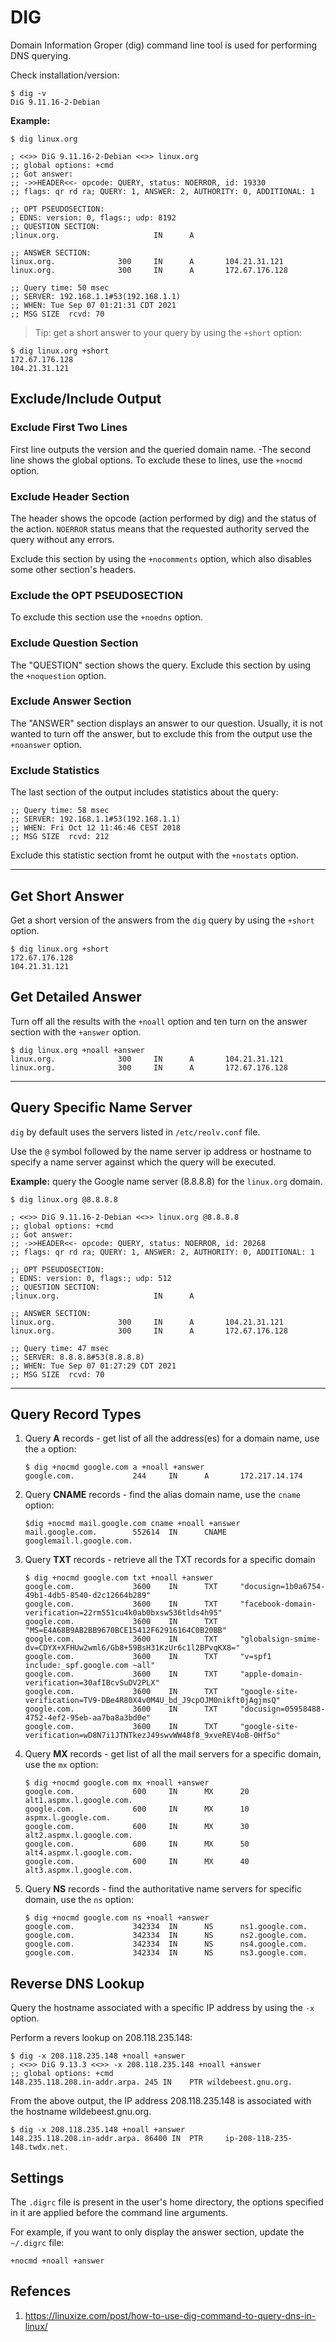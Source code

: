 # DIG

Domain Information Groper (dig) command line tool is used for performing DNS querying.

Check installation/version:
```
$ dig -v
DiG 9.11.16-2-Debian
```

**Example:**
```shell
$ dig linux.org

; <<>> DiG 9.11.16-2-Debian <<>> linux.org
;; global options: +cmd
;; Got answer:
;; ->>HEADER<<- opcode: QUERY, status: NOERROR, id: 19330
;; flags: qr rd ra; QUERY: 1, ANSWER: 2, AUTHORITY: 0, ADDITIONAL: 1

;; OPT PSEUDOSECTION:
; EDNS: version: 0, flags:; udp: 8192
;; QUESTION SECTION:
;linux.org.                     IN      A

;; ANSWER SECTION:
linux.org.              300     IN      A       104.21.31.121
linux.org.              300     IN      A       172.67.176.128

;; Query time: 50 msec
;; SERVER: 192.168.1.1#53(192.168.1.1)
;; WHEN: Tue Sep 07 01:21:31 CDT 2021
;; MSG SIZE  rcvd: 70

```

> Tip: get a short answer to your query by using the `+short` option:
```shell
$ dig linux.org +short
172.67.176.128
104.21.31.121
```

## Exclude/Include Output

### Exclude First Two Lines
First line outputs the version and the queried domain name. -The second line shows the global options.
To exclude these to lines, use the `+nocmd` option.

### Exclude Header Section
The header shows the opcode (action performed by dig) and the status of the action. `NOERROR` status means that the requested authority served the query without any errors.

Exclude this section by  using the `+nocomments` option, which also disables some other section's headers.

### Exclude the OPT PSEUDOSECTION
To exclude this section use the `+noedns` option.

### Exclude Question Section
The "QUESTION" section shows the query. Exclude this section by using the `+noquestion` option.

### Exclude Answer Section
The "ANSWER" section displays an answer to our question. Usually, it is not wanted to turn off the answer, but to exclude this from the output use the `+noanswer` option.

### Exclude Statistics
The last section of the output includes statistics about the query:
```
;; Query time: 58 msec
;; SERVER: 192.168.1.1#53(192.168.1.1)
;; WHEN: Fri Oct 12 11:46:46 CEST 2018
;; MSG SIZE  rcvd: 212
```
Exclude this statistic section fromt he output with the `+nostats` option.

<hr>

## Get Short Answer
Get a short version of the answers from the `dig` query by using the `+short` option.

```shell
$ dig linux.org +short
172.67.176.128
104.21.31.121
```

## Get Detailed Answer
Turn off all the results with the `+noall` option and ten turn on the answer section with the `+answer` option.
```shell
$ dig linux.org +noall +answer
linux.org.              300     IN      A       104.21.31.121
linux.org.              300     IN      A       172.67.176.128
```

<hr>

## Query Specific Name Server
`dig` by default uses the servers listed in `/etc/reolv.conf` file.

Use the `@` symbol followed by the name server ip address or hostname to specify a name server against which the query will be executed.

**Example:** query the Google name server (8.8.8.8) for the `linux.org` domain.
```shell
$ dig linux.org @8.8.8.8

; <<>> DiG 9.11.16-2-Debian <<>> linux.org @8.8.8.8
;; global options: +cmd
;; Got answer:
;; ->>HEADER<<- opcode: QUERY, status: NOERROR, id: 20268
;; flags: qr rd ra; QUERY: 1, ANSWER: 2, AUTHORITY: 0, ADDITIONAL: 1

;; OPT PSEUDOSECTION:
; EDNS: version: 0, flags:; udp: 512
;; QUESTION SECTION:
;linux.org.                     IN      A

;; ANSWER SECTION:
linux.org.              300     IN      A       104.21.31.121
linux.org.              300     IN      A       172.67.176.128

;; Query time: 47 msec
;; SERVER: 8.8.8.8#53(8.8.8.8)
;; WHEN: Tue Sep 07 01:27:29 CDT 2021
;; MSG SIZE  rcvd: 70
```

<hr>

## Query Record Types
1. Query **A** records - get list of all the address(es) for a domain name, use the `a` option:
    ```shell
    $ dig +nocmd google.com a +noall +answer
    google.com.             244     IN      A       172.217.14.174
    ```
2. Query **CNAME** records - find the alias domain name, use the `cname` option:
	```shell
	$dig +nocmd mail.google.com cname +noall +answer
	mail.google.com.        552614  IN      CNAME   googlemail.l.google.com.
	```
3. Query **TXT** records - retrieve all the TXT records for a specific domain
	```shell
	$ dig +nocmd google.com txt +noall +answer
	google.com.             3600    IN      TXT     "docusign=1b0a6754-49b1-4db5-8540-d2c12664b289"
	google.com.             3600    IN      TXT     "facebook-domain-verification=22rm551cu4k0ab0bxsw536tlds4h95"
	google.com.             3600    IN      TXT     "MS=E4A68B9AB2BB9670BCE15412F62916164C0B20BB"
	google.com.             3600    IN      TXT     "globalsign-smime-dv=CDYX+XFHUw2wml6/Gb8+59BsH31KzUr6c1l2BPvqKX8="
	google.com.             3600    IN      TXT     "v=spf1 include:_spf.google.com ~all"
	google.com.             3600    IN      TXT     "apple-domain-verification=30afIBcvSuDV2PLX"
	google.com.             3600    IN      TXT     "google-site-verification=TV9-DBe4R80X4v0M4U_bd_J9cpOJM0nikft0jAgjmsQ"
	google.com.             3600    IN      TXT     "docusign=05958488-4752-4ef2-95eb-aa7ba8a3bd0e"
	google.com.             3600    IN      TXT     "google-site-verification=wD8N7i1JTNTkezJ49swvWW48f8_9xveREV4oB-0Hf5o"

	```
4. Query **MX** records - get list of all the mail servers for a specific domain, use the `mx` option:
	```shell
	$ dig +nocmd google.com mx +noall +answer
	google.com.             600     IN      MX      20 alt1.aspmx.l.google.com.
	google.com.             600     IN      MX      10 aspmx.l.google.com.
	google.com.             600     IN      MX      30 alt2.aspmx.l.google.com.
	google.com.             600     IN      MX      50 alt4.aspmx.l.google.com.
	google.com.             600     IN      MX      40 alt3.aspmx.l.google.com.
	```
5. Query **NS** records - find the authoritative name servers for specific domain, use the `ns` option:
	```shell
	$ dig +nocmd google.com ns +noall +answer
	google.com.             342334  IN      NS      ns1.google.com.
	google.com.             342334  IN      NS      ns2.google.com.
	google.com.             342334  IN      NS      ns4.google.com.
	google.com.             342334  IN      NS      ns3.google.com.
	```

## Reverse DNS Lookup
Query the hostname associated with a specific IP address by using the `-x` option.

Perform a revers lookup on 208.118.235.148:
```shell
$ dig -x 208.118.235.148 +noall +answer
; <<>> DiG 9.13.3 <<>> -x 208.118.235.148 +noall +answer
;; global options: +cmd
148.235.118.208.in-addr.arpa. 245 IN	PTR	wildebeest.gnu.org.
```
From the above output, the IP address 208.118.235.148 is associated with the hostname wildebeest.gnu.org.



```shell
$ dig -x 208.118.235.148 +noall +answer
148.235.118.208.in-addr.arpa. 86400 IN  PTR     ip-208-118-235-148.twdx.net.

```


## Settings
The `.digrc` file is present in the user's home directory, the options specified in it are applied before the command line arguments.

For example, if you want to only display the answer section, update the `~/.digrc` file:
```
+nocmd +noall +answer
```

## Refences
1. https://linuxize.com/post/how-to-use-dig-command-to-query-dns-in-linux/
